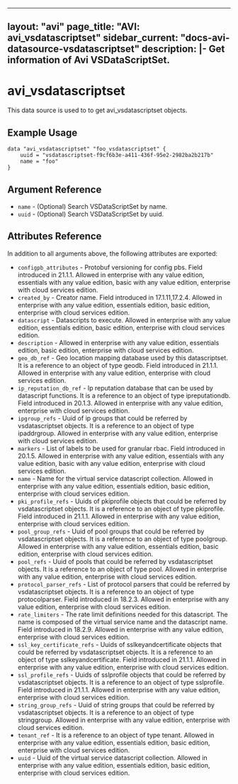 <!--
    Copyright 2021 VMware, Inc.
    SPDX-License-Identifier: Mozilla Public License 2.0
-->
---
layout: "avi"
page_title: "AVI: avi_vsdatascriptset"
sidebar_current: "docs-avi-datasource-vsdatascriptset"
description: |-
  Get information of Avi VSDataScriptSet.
---

# avi_vsdatascriptset

This data source is used to to get avi_vsdatascriptset objects.

## Example Usage

```hcl
data "avi_vsdatascriptset" "foo_vsdatascriptset" {
    uuid = "vsdatascriptset-f9cf6b3e-a411-436f-95e2-2982ba2b217b"
    name = "foo"
}
```

## Argument Reference

* `name` - (Optional) Search VSDataScriptSet by name.
* `uuid` - (Optional) Search VSDataScriptSet by uuid.

## Attributes Reference

In addition to all arguments above, the following attributes are exported:

* `configpb_attributes` - Protobuf versioning for config pbs. Field introduced in 21.1.1. Allowed in enterprise with any value edition, essentials with any value edition, basic with any value edition, enterprise with cloud services edition.
* `created_by` - Creator name. Field introduced in 17.1.11,17.2.4. Allowed in enterprise with any value edition, essentials edition, basic edition, enterprise with cloud services edition.
* `datascript` - Datascripts to execute. Allowed in enterprise with any value edition, essentials edition, basic edition, enterprise with cloud services edition.
* `description` - Allowed in enterprise with any value edition, essentials edition, basic edition, enterprise with cloud services edition.
* `geo_db_ref` - Geo location mapping database used by this datascriptset. It is a reference to an object of type geodb. Field introduced in 21.1.1. Allowed in enterprise with any value edition, enterprise with cloud services edition.
* `ip_reputation_db_ref` - Ip reputation database that can be used by datascript functions. It is a reference to an object of type ipreputationdb. Field introduced in 20.1.3. Allowed in enterprise with any value edition, enterprise with cloud services edition.
* `ipgroup_refs` - Uuid of ip groups that could be referred by vsdatascriptset objects. It is a reference to an object of type ipaddrgroup. Allowed in enterprise with any value edition, enterprise with cloud services edition.
* `markers` - List of labels to be used for granular rbac. Field introduced in 20.1.5. Allowed in enterprise with any value edition, essentials with any value edition, basic with any value edition, enterprise with cloud services edition.
* `name` - Name for the virtual service datascript collection. Allowed in enterprise with any value edition, essentials edition, basic edition, enterprise with cloud services edition.
* `pki_profile_refs` - Uuids of pkiprofile objects that could be referred by vsdatascriptset objects. It is a reference to an object of type pkiprofile. Field introduced in 21.1.1. Allowed in enterprise with any value edition, enterprise with cloud services edition.
* `pool_group_refs` - Uuid of pool groups that could be referred by vsdatascriptset objects. It is a reference to an object of type poolgroup. Allowed in enterprise with any value edition, essentials edition, basic edition, enterprise with cloud services edition.
* `pool_refs` - Uuid of pools that could be referred by vsdatascriptset objects. It is a reference to an object of type pool. Allowed in enterprise with any value edition, enterprise with cloud services edition.
* `protocol_parser_refs` - List of protocol parsers that could be referred by vsdatascriptset objects. It is a reference to an object of type protocolparser. Field introduced in 18.2.3. Allowed in enterprise with any value edition, enterprise with cloud services edition.
* `rate_limiters` - The rate limit definitions needed for this datascript. The name is composed of the virtual service name and the datascript name. Field introduced in 18.2.9. Allowed in enterprise with any value edition, enterprise with cloud services edition.
* `ssl_key_certificate_refs` - Uuids of sslkeyandcertificate objects that could be referred by vsdatascriptset objects. It is a reference to an object of type sslkeyandcertificate. Field introduced in 21.1.1. Allowed in enterprise with any value edition, enterprise with cloud services edition.
* `ssl_profile_refs` - Uuids of sslprofile objects that could be referred by vsdatascriptset objects. It is a reference to an object of type sslprofile. Field introduced in 21.1.1. Allowed in enterprise with any value edition, enterprise with cloud services edition.
* `string_group_refs` - Uuid of string groups that could be referred by vsdatascriptset objects. It is a reference to an object of type stringgroup. Allowed in enterprise with any value edition, enterprise with cloud services edition.
* `tenant_ref` - It is a reference to an object of type tenant. Allowed in enterprise with any value edition, essentials edition, basic edition, enterprise with cloud services edition.
* `uuid` - Uuid of the virtual service datascript collection. Allowed in enterprise with any value edition, essentials edition, basic edition, enterprise with cloud services edition.

